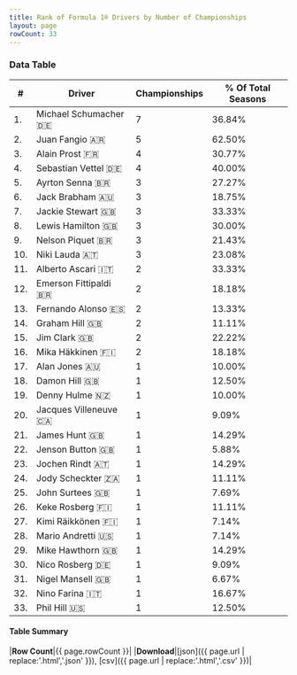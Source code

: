 ```yaml
---
title: Rank of Formula 1® Drivers by Number of Championships
layout: page
rowCount: 33
---
```


<canvas id="chart" width="400" height="180"></canvas>
<script>
var data = {
    "datasets": [
        {
            "backgroundColor": "#f3a935",
            "borderColor": "#f68639",
            "borderWidth": 1,
            "data": [
                7.0,
                5.0,
                4.0,
                4.0,
                3.0,
                3.0,
                3.0,
                3.0,
                3.0,
                3.0,
                2.0,
                2.0,
                2.0,
                2.0,
                2.0,
                2.0,
                1.0,
                1.0,
                1.0,
                1.0,
                1.0,
                1.0,
                1.0,
                1.0,
                1.0,
                1.0,
                1.0,
                1.0,
                1.0,
                1.0,
                1.0,
                1.0,
                1.0
            ],
            "label": "Championships"
        }
    ],
    "labels": [
        "Michael Schumacher",
        "Juan Fangio",
        "Alain Prost",
        "Sebastian Vettel",
        "Ayrton Senna",
        "Jack Brabham",
        "Jackie Stewart",
        "Lewis Hamilton",
        "Nelson Piquet",
        "Niki Lauda",
        "Alberto Ascari",
        "Emerson Fittipaldi",
        "Fernando Alonso",
        "Graham Hill",
        "Jim Clark",
        "Mika Häkkinen",
        "Alan Jones",
        "Damon Hill",
        "Denny Hulme",
        "Jacques Villeneuve",
        "James Hunt",
        "Jenson Button",
        "Jochen Rindt",
        "Jody Scheckter",
        "John Surtees",
        "Keke Rosberg",
        "Kimi Räikkönen",
        "Mario Andretti",
        "Mike Hawthorn",
        "Nico Rosberg",
        "Nigel Mansell",
        "Nino Farina",
        "Phil Hill"
    ]
};
var options = {
  legend: {
    display: false
  },
  scales: {
    xAxes: [{
      ticks: {
        beginAtZero: true,
        maxRotation: 180,
        display: window.innerWidth > 800
      }
    }],
    yAxes: [{
      ticks: {
        beginAtZero: true
      }
    }]
  },
  onResize: function(chart, size) {
    chart.options.scales.xAxes[0].ticks.display = size.width > 800;
  }
};
new Chart("chart", {
    data: data,
    type: 'bar',
    options: options
});
</script>



### Data Table

| # | Driver | Championships | % Of Total Seasons |
|--|--|--|--|
| 1. | Michael Schumacher 🇩🇪 | 7 | 36.84% |
| 2. | Juan Fangio 🇦🇷 | 5 | 62.50% |
| 3. | Alain Prost 🇫🇷 | 4 | 30.77% |
| 4. | Sebastian Vettel 🇩🇪 | 4 | 40.00% |
| 5. | Ayrton Senna 🇧🇷 | 3 | 27.27% |
| 6. | Jack Brabham 🇦🇺 | 3 | 18.75% |
| 7. | Jackie Stewart 🇬🇧 | 3 | 33.33% |
| 8. | Lewis Hamilton 🇬🇧 | 3 | 30.00% |
| 9. | Nelson Piquet 🇧🇷 | 3 | 21.43% |
| 10. | Niki Lauda 🇦🇹 | 3 | 23.08% |
| 11. | Alberto Ascari 🇮🇹 | 2 | 33.33% |
| 12. | Emerson Fittipaldi 🇧🇷 | 2 | 18.18% |
| 13. | Fernando Alonso 🇪🇸 | 2 | 13.33% |
| 14. | Graham Hill 🇬🇧 | 2 | 11.11% |
| 15. | Jim Clark 🇬🇧 | 2 | 22.22% |
| 16. | Mika Häkkinen 🇫🇮 | 2 | 18.18% |
| 17. | Alan Jones 🇦🇺 | 1 | 10.00% |
| 18. | Damon Hill 🇬🇧 | 1 | 12.50% |
| 19. | Denny Hulme 🇳🇿 | 1 | 10.00% |
| 20. | Jacques Villeneuve 🇨🇦 | 1 | 9.09% |
| 21. | James Hunt 🇬🇧 | 1 | 14.29% |
| 22. | Jenson Button 🇬🇧 | 1 | 5.88% |
| 23. | Jochen Rindt 🇦🇹 | 1 | 14.29% |
| 24. | Jody Scheckter 🇿🇦 | 1 | 11.11% |
| 25. | John Surtees 🇬🇧 | 1 | 7.69% |
| 26. | Keke Rosberg 🇫🇮 | 1 | 11.11% |
| 27. | Kimi Räikkönen 🇫🇮 | 1 | 7.14% |
| 28. | Mario Andretti 🇺🇸 | 1 | 7.14% |
| 29. | Mike Hawthorn 🇬🇧 | 1 | 14.29% |
| 30. | Nico Rosberg 🇩🇪 | 1 | 9.09% |
| 31. | Nigel Mansell 🇬🇧 | 1 | 6.67% |
| 32. | Nino Farina 🇮🇹 | 1 | 16.67% |
| 33. | Phil Hill 🇺🇸 | 1 | 12.50% |

#### Table Summary

|**Row Count**|{{ page.rowCount }}|
|**Download**|[json]({{ page.url | replace:'.html','.json' }}), [csv]({{ page.url | replace:'.html','.csv' }})|

